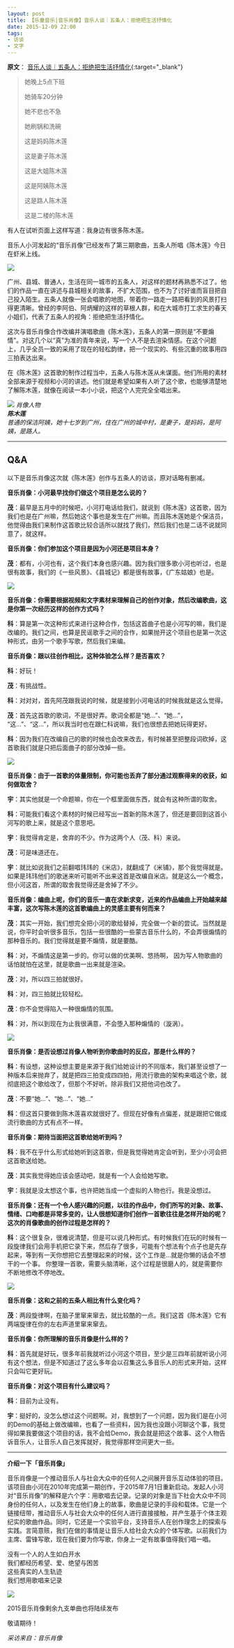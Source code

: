 ```yaml
---
layout: post
title: 【乐童音乐|音乐肖像】音乐人谈｜五条人：拒绝把生活抒情化
date: 2015-12-09 22:00
tags:
- 访谈
- 文字
---
```

**原文**：
[音乐人谈｜五条人：拒绝把生活抒情化](https://mp.weixin.qq.com/s/Efn7fWVnG-aiUuZeB_XcTg){:target="_blank"}

> 她晚上5点下班
>
> 她骑车20分钟
>
> 她不悲也不急
>
> 她刷锅和洗碗
>
> 这是妈妈陈木莲
>
> 这是妻子陈木莲
>
> 这是大姐陈木莲
>
> 这是阿姨陈木莲
>
> 这是路人陈木莲
>
> 这是二楼的陈木莲

有人在试听页面上这样写道：我身边有很多陈木莲。

音乐人小河发起的“音乐肖像”已经发布了第三期歌曲，五条人所唱《陈木莲》今日在虾米上线。

![](http://mmbiz.qpic.cn/mmbiz/HtUUYxQgkynwt0OFEyZn5yj1ia2bA1PHwaU4Y6PTmicNS5AnvlKggyL0xJH2wFU9suGkMdTM0MAypzP1EOLGcCPQ/640?wx_fmt=jpeg&tp=webp&wxfrom=5&wx_lazy=1&wx_co=1)

广州、县城、普通人，生活在同一城市的五条人，对这样的题材再熟悉不过了。他们的作品一直在讲述与县城相关的故事，不扩大范围，也不为了讨好谁而盲目把自己投入陌生。五条人就像一张会唱歌的地图，带着你一路走一路把看到的风景打扫得更清晰。曾经的李阿伯、阿炳耀的这样的草根人群，和在大城市打工求生的春天小姐们，代表了五条人的视角：拒绝把生活抒情化。

这次与音乐肖像合作改编并演唱歌曲《陈木莲》，五条人的第一原则是“不要煽情”。对这几个以“真”为准的青年来说，写一个人不是去渲染情感。在这个问题上，几乎全员一致的采用了现在的轻松韵律，把一个现实的、有些沉重的故事用四三拍表达出来。

在《陈木莲》这首歌的制作过程当中，五条人与陈木莲从未谋面。他们所用的素材全部来源于视频和小河的讲述。他们就是希望如果有人听了这个歌，也能够清楚地了解陈木莲，就像在阅读一本小小说，把这个人完完全全唱出来。

![](http://mmbiz.qpic.cn/mmbiz/HtUUYxQgkynwt0OFEyZn5yj1ia2bA1PHw9Iggpmx8xCEmFgAMvCmdMfsf45gb8R3xT4Ycbn9X9gpLjnE146F05g/640?wx_fmt=jpeg&tp=webp&wxfrom=5&wx_lazy=1&wx_co=1)
*肖像人物  
**陈木莲**  
普通的保洁阿姨，她十七岁到广州，住在广州的城中村，是妻子，是妈妈，是阿姨，是路人。*

<hr class="stylis">

## Q&A

以下是音乐肖像这次就《陈木莲》创作与五条人的访谈，原对话略有删减。

**音乐肖像：小河最早找你们做这个项目是怎么说的？**

**茂**：最早是五月中的时候吧，小河打电话给我们，就说到《陈木莲》这首歌，因为我们也是在广州嘛，然后她这个事也是发生在广州嘛。而且陈木莲她是个保洁员，他觉得由我们来制作这首歌比较合适所以就找了我们，然后我们也是二话不说就同意了，就这样。

**音乐肖像：你们参加这个项目是因为小河还是项目本身？**

**茂**：都有，小河也有，这个我们本身也感兴趣。因为我们很多歌小河也听过，也是很有故事，我们的《一些风景》、《县城记》都是很有故事，《广东姑娘》也是。

![](http://mmbiz.qpic.cn/mmbiz/HtUUYxQgkynwt0OFEyZn5yj1ia2bA1PHwyfaiaYAlmsxTvKkaDCU3DTMEMwY3OxKdPrniaJeicxAHnRJjFOZxrYang/640?wx_fmt=jpeg&tp=webp&wxfrom=5&wx_lazy=1&wx_co=1)

**音乐肖像：你需要根据视频和文字素材来理解自己的创作对象，然后改编歌曲，这是你第一次经历这样的创作方式吗？**

**科**：算是第一次这种形式来进行这种合作，包括这首曲子也是小河写的嘛，我们是改编的。我们之间，也算是民谣歌手之间的合作，如果抛开这个项目也是第一次这种形式，由另一个歌手写歌，然后我们来编。

**音乐肖像：跟以往创作相比，这种体验怎么样？是否喜欢？**

**科**：好玩！

**茂**：有挑战性。

**科**：对对对，首先阿茂跟我说的时候，就是接到小河电话的时候我就是这么觉得。

**茂**：首先这首歌的歌词，不是很好弄。歌词全都是“她...”、“她...”， “这...”、“这...”，所以我当时也在跟仁科说嘛，我们也很想去把她玩得更好。

**科**：因为我们在改编自己的歌的时候也会改来改去，有时候甚至把整段词砍掉，这首歌我们就是只把后面曲子的部分改掉一些。

![](http://mmbiz.qpic.cn/mmbiz/HtUUYxQgkynwt0OFEyZn5yj1ia2bA1PHwrr3DtaqdDibFbxBcpl8jZrh16ZxdibU2NcbfESmboGkGdZxh8icHZ6oog/640?wx_fmt=jpeg&tp=webp&wxfrom=5&wx_lazy=1&wx_co=1)

**音乐肖像：由于一首歌的体量限制，你可能也丢弃了部分通过观察得来的收获，如何做取舍？**

**宇**：其实他就是一个命题嘛，你在一个框里面做东西，就会有这种所谓的取舍。

**科**：可能我们看这个素材的时候已经写出一首新的陈木莲了，但还是要回到这首小河写的歌上来，就是这个意思吧。

**宇**：我觉得肯定是，舍弃的不少。作为这两个人（茂、科）来说。

**茂**：可是味道还在。

**宇**：就比如说我们之前翻唱玮玮的《米店》，就翻成了《米铺》，那个我觉得就是。如果是玮玮他们的歌迷来听可能听不出来这首是改编自米店。就是这么一个概念，但小河这首，所谓的取舍我觉得还是舍掉了不少。

**音乐肖像：编曲上呢，你们的音乐一直在求新求变，近来的作品编曲上开始越来越丰富，这次写陈木莲的这首歌编曲上的灵感主要有何而来？**

**茂**：其实一开始，我们想完全把小河的歌给替掉，完全做一个新的尝试。当然就是说，你平时会听很多音乐，包括一些很酷的一些蒙古音乐什么的，不会弄很煽情的那种音乐的。我们觉得就是要不煽情，就是要酷。

**科**：对，不煽情这是第一步的。你可以做的优美啊、悠扬啊， 因为写人物歌曲的话怕就怕在这里，就是歌曲一出来就是渲染。

**茂**：对，所以四三拍就很好。

**科**：对，四三拍就比较轻松。

**茂**：你不会觉得陷入一种很煽情的氛围。

**科**：对，所以到现在为止我很满意，不会堕入那种煽情的（漩涡）。

![](http://mmbiz.qpic.cn/mmbiz/HtUUYxQgkynwt0OFEyZn5yj1ia2bA1PHwz0k7KMAmH8LZWNZVFlibg3I38fyjfMibQ0IycT7PyycG6ThCVSGWhRoQ/640?wx_fmt=jpeg&tp=webp&wxfrom=5&wx_lazy=1&wx_co=1)

**音乐肖像：是否设想过肖像人物听到你歌曲时的反应，那是什么样的？**

**科**：有设想，这种设想主要是来源于我们给她设计的不同版本，我们甚至设想了一种版本后来抛弃了，就是把四三拍变成四四拍，用流行歌曲的架构来唱这个歌，就彻底把这个歌给改了，但那个不好听。除非我们又把他词也改了。

**茂**：不要“她...”、“她...”、“她...”

**科**：但这首只要做到陈木莲喜欢就很好了。但现在好像有点偏差，就是跟把它做成流行歌曲的方式有点不一样。

**音乐肖像：期待当面把这首歌给她听到吗？**

**科**：我不在乎什么形式给她听到这首歌，但是我觉得她肯定会听到，至少小河会把这首歌送给她。

**茂**：其实我觉得她应该会感动吧，就是有一个人会给她写歌。  

**宇**：我就是没太想这个事，也许把她当成一个虚拟的人物也行。我是没想过。

**音乐肖像：还有一个令人感兴趣的问题，以往的作品中，你们所写的对象、故事、情绪、口吻都是非常多变的，让人很想知道你们创作一首歌往往是怎样开始的呢？这次的肖像歌曲的创作过程是怎样的？**

**科**：这个很复杂，很难说清楚，但是可以说几种形式。有时候我们在玩的时候有一段旋律我们会用手机把它录下来，然后存了很多，可能有个想法有个点子也是先存起来，等到有一天你想把它去整理起来的时候，这个工作是...就是你懒的话会不想干的一个事。 你整理一首歌，需要头脑清晰，这个过程是很磨人的，就是需要你不断地修改不停地改。

![](http://mmbiz.qpic.cn/mmbiz/HtUUYxQgkynwt0OFEyZn5yj1ia2bA1PHw67WmNicFpG9vJwXmseP4ryfS4znx8JcXPom6I5fn4U93wvPuknwczjg/640?wx_fmt=jpeg&tp=webp&wxfrom=5&wx_lazy=1&wx_co=1)

**音乐肖像：这和之前的五条人相比有什么变化吗？**

**茂**：两段旋律啊，在脑子里窜来窜去，就比较酷的一点。我们这首《陈木莲》它有两端旋律在你的左右声道里窜来窜去。

**音乐肖像：你所理解的音乐肖像是什么样的？**

**科**：首先就是好玩，很多年前我就听过小河这个项目，至少是三四年前就听说小河有这个想法，但是不知道过了这么多年会以召集这么多音乐人的形式来开始，这样只会叫它更好玩。

**音乐肖像：对这个项目有什么建议吗？**

**科**：目前为止没有。

**宇**：挺好的，没怎么想过这个问题啊。对，我想到了一个问题，因为我们是在小河的Demo的基础上做改编嘛，也看了一些资料，因为我也没跟小河聊这个事，我觉得如果我要做这个项目的话，我不会给Demo，我会就是把这个故事、这个人物告诉音乐人，让音乐人自己发挥就好，我觉得那样空间更大一些。

<hr class="stylish">

**介绍一下「音乐肖像」**

音乐肖像是一个推动音乐人与社会大众中的任何人之间展开音乐互动体验的项目。该项目由小河在2010年完成第一期创作，于2015年7月1日重新启动。发起人小河对“音乐肖像”的解释是六个字：用歌唱去记录。记录的对象是当下社会大众中不同身份的任何人，以及发生在他们身上的故事，歌曲是记录的手段和载体。它是一个链接纽带，推动音乐人与社会大众中的任何人进行直接接触，并产生基于个体主观纪实的歌曲作品。同时，它还是一个实验平台，支持音乐人在创作理念上的探索与实践。言简意赅，我们在做的事情是让音乐人给社会大众的个体写歌。以前我们为主席、雷锋写歌，现在我们要为你写歌，你身上一定有故事值得我们唱一唱。

没有一个人的人生如白开水  
我们都经历希望、爱、绝望与困苦  
这些真实的人生轨迹  
我们想用歌唱来记录


![](http://mmbiz.qpic.cn/mmbiz/HtUUYxQgkynwt0OFEyZn5yj1ia2bA1PHwJ0JicibLqdNMcO7hnVtqYTyJCiauvOriaQZgicJISle9dBhpIkxXXGSa9Cg/640?wx_fmt=jpeg&tp=webp&wxfrom=5&wx_lazy=1&wx_co=1)

2015音乐肖像剩余九支单曲也将陆续发布

敬请期待！

*采访来自：音乐肖像*
